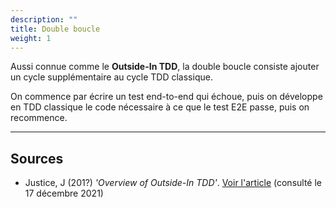 ```yaml
---
description: ""
title: Double boucle
weight: 1
---
```


Aussi connue comme le **Outside-In TDD**, la double boucle consiste ajouter un cycle supplémentaire au cycle TDD classique.

On commence par écrire un test end-to-end qui échoue, puis on développe en TDD classique le code nécessaire à ce que le test E2E passe, puis on recommence.
<!--more-->

---
## Sources
 * Justice, J (201?) *'Overview of Outside-In TDD'*.
  [Voir l'article](https://outsidein.dev/outside-in-tdd.html) (consulté le 17 décembre 2021)  